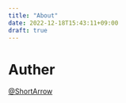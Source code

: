 ```yaml
---
title: "About"
date: 2022-12-18T15:43:11+09:00
draft: true
---
```


# Auther

[@ShortArrow](https://github.com/ShortArrow)
